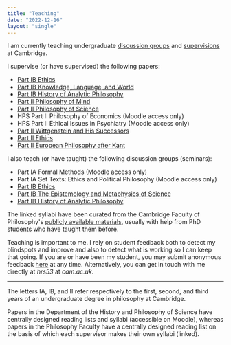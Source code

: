 ```yaml
---
title: "Teaching"
date: "2022-12-16"
layout: "single"
---
```


I am currently teaching undergraduate [discussion groups](seminars/) and [supervisions](supervisions/) at Cambridge. 

I supervise (or have supervised) the following papers: 

- [Part IB Ethics](supervisions/ethics/)
- [Part IB Knowledge, Language, and World](supervisions/klw)
- [Part IB History of Analytic Philosophy](supervisions/hap/)
- [Part II Philosophy of Mind](supervisions/pom/)
- [Part II Philosophy of Science](supervisions/pos/)
- HPS Part II Philosophy of Economics (Moodle access only)
- HPS Part II Ethical Issues in Psychiatry (Moodle access only)
- [Part II Wittgenstein and His Successors](supervisions/wah/)
- [Part II Ethics](supervisions/iiethics/)
- [Part II European Philosophy after Kant](supervisions/epk/)

I also teach (or have taught) the following discussion groups (seminars): 

- Part IA Formal Methods (Moodle access only)
- Part IA Set Texts: Ethics and Political Philosophy (Moodle access only)
- [Part IB Ethics](seminars/ethics/)
- [Part IB The Epistemology and Metaphysics of Science](seminars/ems/)
- [Part IB History of Analytic Philosophy](seminars/hap/)

The linked syllabi have been curated from the Cambridge Faculty of Philosophy's [publicly available materials](https://www.phil.cam.ac.uk/curr-students/course-outlines-and-reading-lists), usually with help from PhD students who have taught them before. 

Teaching is important to me. I rely on student feedback both to detect my blindspots and improve and also to detect what is working so I can keep that going. If you are or have been my student, you may submit anonymous feedback [here](https://forms.gle/GkCDJrcPqpq2S4oL8) at any time. Alternatively, you can get in touch with me directly at *hrs53* at *cam.ac.uk*. 

--- 

The letters IA, IB, and II refer respectively to the first, second, and third years of an undergraduate degree in philosophy at Cambridge. 

Papers in the Department of the History and Philosophy of Science have centrally designed reading lists and syllabi (accessible on Moodle), whereas papers in the Philosophy Faculty have a centrally designed reading list on the basis of which each supervisor makes their own syllabi (linked). 